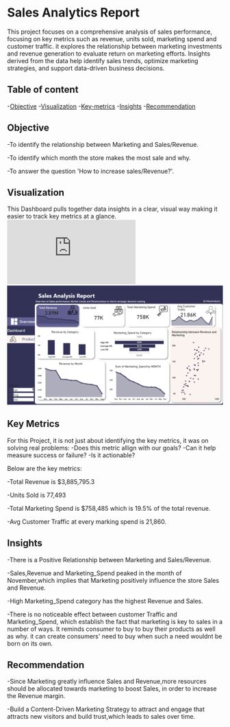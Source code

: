 # Sales Analytics Report
This project focuses on a comprehensive analysis of sales performance, focusing on key metrics such as revenue, units sold, marketing spend and customer traffic. it explores the relationship between marketing investments and revenue generation to evaluate return on marketing efforts. Insights derived from the data help identify sales trends, optimize marketing strategies, and support data-driven business decisions.

## Table of content
-[Objective](#Objective)
-[Visualization](#Visualization)
-[Key-metrics](#Key-metrics)
-[Insights](#Insights)
-[Recommendation](#Recommendation)

## Objective
-To identify the relationship between Marketing and Sales/Revenue.

-To identify which month the store makes the most sale and why.

-To answer the question 'How to increase sales/Revenue?'.

## Visualization
This Dashboard pulls together data insights in a clear, visual way making it easier to track key metrics at a glance.
![image alt](https://github.com/MaryAnalyzes/Sales_Analysis_Report/blob/main/saleforecast.pdf)
![image alt](https://github.com/MaryAnalyzes/Sales_Analysis_Report/blob/main/Report%20Dashboard.png?raw=true)

## Key Metrics
For this Project, it is not just about identifying the key metrics, it was on solving real problems:
-Does this metric allign with our goals?
-Can it help measure success or failure?
-Is it actionable?

Below are the key metrics:

-Total Revenue is $3,885,795.3

-Units Sold is 77,493

-Total Marketing Spend is $758,485 which is 19.5% of the total revenue.

-Avg Customer Traffic at every marking spend is 21,860.

## Insights
-There is a Positive Relationship between Marketing and Sales/Revenue.

-Sales,Revenue and Marketing_Spend peaked in the month of November,which implies that Marketing positively influence the store Sales and Revenue.

-High Marketing_Spend category has the highest Revenue and Sales.

-There is no noticeable effect between customer Traffic and Marketing_Spend, which establish the fact that marketing is key to sales in a number of ways. It reminds consumer to buy to buy their products as well as why. it can create consumers' need to buy when such a need wouldnt be born on its own.

## Recommendation 
-Since Marketing greatly influence Sales and Revenue,more resources should be allocated towards marketing to boost Sales, in order to increase the Revenue margin.

-Build a Content-Driven Marketing Strategy to attract and engage that attracts new visitors and build trust,which leads to sales over time.





